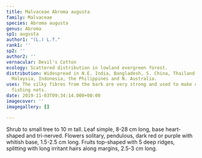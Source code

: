 ```yaml
---
title: Malvaceae Abroma augusta
family: Malvaceae
species: Abroma augusta
genus: Abroma
sp1: augusta
author1: "(L.) L.f."
rank1: ''
sp2: ''
author2: ''
vernacular: Devil's Cotton
ecology: Scattered distribution in lowland evergreen forest.
distribution: Widespread in N.E. India, Bangladesh, S. China, Thailand, Indochina,
  Malaysia, Indonesia, the Philippines and N. Australia.
uses: The silky fibres from the bark are very strong and used to make cordage and
  fishing nets.
date: 2019-11-03T09:34:14.000+00:00
imagecover: ''
imagegallery: []

---
```

Shrub to small tree to 10 m tall. Leaf simple, 8-28 cm long, base heart-shaped and tri-nerved. Flowers solitary, pendulous, dark red or purple with whitish base, 1.5-2.5 cm long. Fruits top-shaped with 5 deep ridges, splitting with long irritant hairs along margins, 2.5-3 cm long.